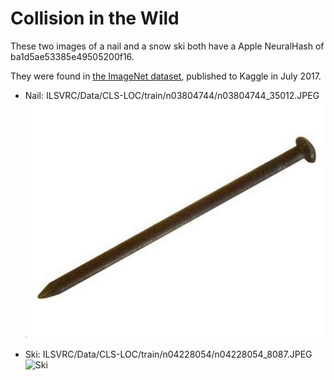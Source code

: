 # Collision in the Wild

These two images of a nail and a snow ski both have a Apple NeuralHash
of ba1d5ae53385e49505200f16.

They were found in
[the ImageNet dataset](https://www.kaggle.com/c/imagenet-object-localization-challenge),
published to Kaggle in July 2017.

* Nail: ILSVRC/Data/CLS-LOC/train/n03804744/n03804744_35012.JPEG
![Nail](n03804744_35012.JPEG?raw=true "ba1d5ae53385e49505200f16")

* Ski: ILSVRC/Data/CLS-LOC/train/n04228054/n04228054_8087.JPEG
![Ski](n04228054/n04228054_8087.JPEG?raw=true "ba1d5ae53385e49505200f16")
